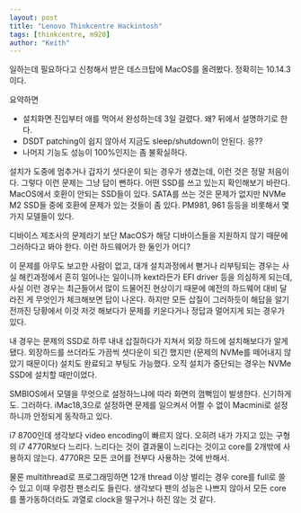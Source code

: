 ```yaml
---
layout: post
title: "Lenovo Thinkcentre Hackintosh"
tags: [thinkcentre, m920]
author: "Keith"
---
```


일하는데 필요하다고 신청해서 받은 데스크탑에 MacOS를 올려봤다. 정확히는 10.14.3이다.

요약하면
- 설치화면 진입부터 애를 먹어서 완성하는데 3일 걸렸다. 왜? 뒤에서 설명하기로 한다.
- DSDT patching이 쉽지 않아서 지금도 sleep/shutdown이 안된다. 응??
- 나머지 기능도 성능이 100%인지는 좀 불확실하다. 

설치가 도중에 멈추거나 갑자기 셧다운이 되는 경우가 생겼는데, 이런 것은 정말 처음이다. 그렇다 이런 문제는 그냥 답이 뻔하다. 어떤 SSD를 쓰고 있는지 확인해보기 바란다. MacOS에서 호환이 안되는 SSD들이 있다. SATA를 쓰는 것은 문제가 없지만 NVMe M2 SSD들 중에 호환에 문제가 있는 것들이 좀 있다. PM981, 961 등등을 비롯해서 몇 가지 모델들이 있다. 

디바이스 제조사의 문제라기 보단 MacOS가 해당 디바이스들을 지원하지 않기 때문에 그러하다고 봐야 한다. 이런 하드웨어가 한 둘인가 어디?

이 문제를 아무도 보고한 사람이 없고, 대개 설치과정에서 뻗거나 리부팅되는 경우는 사실 해킨과정에서 흔히 일어나는 일이니까 kext라든가 EFI driver 등을 의심하게 되는데, 사실 이런 경우는 최근들어서 많이 드물어진 현상이기 때문에 예전의 하드웨어 대비 달라진 게 무엇인가 체크해보면 답이 나온다. 하지만 모든 삽질이 그러하듯이 해답을 알기 전까진 당황에서 이것 저것 해보다가 문제를 키운다거나 정답과 멀어지게 되는 경우가 있다.

내 경우는 문제의 SSD로 하루 내내 삽질하다가 지쳐서 외장 하드에 설치해보다가 알게 됐다. 외장하드를 쓰더라도 가끔씩 셧다운이 되긴 했지만 (문제의 NVMe를 떼어내지 않았기 때문이다) 설치도 완료되고 부팅도 가능했다. 오직 설치가 중단되는 경우는 NVMe SSD에 설치할 때만이었다.

SMBIOS에서 모델을 무엇으로 설정하느냐에 따라 화면의 껌뻑임이 발생한다. 신기하게도. 그러하다. iMac18,3으로 설정하면 문제를 일으켜서 어쩔 수 없이 Macmini로 설정하니까 안정되게 동작하고 있다.

i7 8700인데 생각보다 video encoding이 빠르지 않다. 오히려 내가 가지고 있는 구형의 i7 4770R보다 느리다. 느리다는 것이 결과물이 느리다는 것이고 core를 2개밖에 사용하지 않는다. 4770R은 모든 코어를 전부다 사용하는 것에 반해서.

물론 multithread로 프로그래밍하면 12개 thread 이상 벌리는 경우 core를 full로 쓸 수 있고 이때 우렁찬 팬소리도 들린다. 생각보다 팬의 성능은 나쁘지 않아서 모든 core를 풀가동하더라도 과열로 clock을 떨구거나 하진 않는 것 같다. 